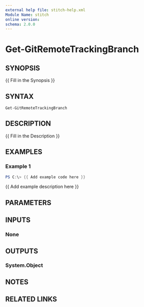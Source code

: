 ```yaml
---
external help file: stitch-help.xml
Module Name: stitch
online version:
schema: 2.0.0
---
```


# Get-GitRemoteTrackingBranch

## SYNOPSIS
{{ Fill in the Synopsis }}

## SYNTAX

```
Get-GitRemoteTrackingBranch
```

## DESCRIPTION
{{ Fill in the Description }}

## EXAMPLES

### Example 1
```powershell
PS C:\> {{ Add example code here }}
```

{{ Add example description here }}

## PARAMETERS

## INPUTS

### None

## OUTPUTS

### System.Object
## NOTES

## RELATED LINKS
